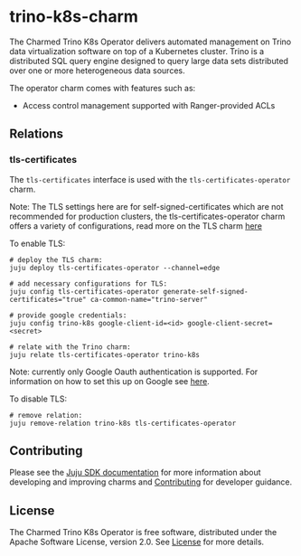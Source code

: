 # trino-k8s-charm
The Charmed Trino K8s Operator delivers automated management on Trino data virtualization software on top of a Kubernetes cluster. Trino is a distributed SQL query engine designed to query large data sets distributed over one or more heterogeneous data sources.

The operator charm comes with features such as:
- Access control management supported with Ranger-provided ACLs

## Relations
### tls-certificates
The `tls-certificates` interface is used with the `tls-certificates-operator` charm. 

Note: The TLS settings here are for self-signed-certificates which are not recommended for production clusters, the tls-certificates-operator charm offers a variety of configurations, read more on the TLS charm [here](https://charmhub.io/tls-certificates-operator)

To enable TLS: 
```
# deploy the TLS charm:
juju deploy tls-certificates-operator --channel=edge

# add necessary configurations for TLS:
juju config tls-certificates-operator generate-self-signed-certificates="true" ca-common-name="trino-server"

# provide google credentials:
juju config trino-k8s google-client-id=<id> google-client-secret=<secret>

# relate with the Trino charm:
juju relate tls-certificates-operator trino-k8s
```
Note: currently only Google Oauth authentication is supported.
For information on how to set this up on Google see [here](https://developers.google.com/identity/protocols/oauth2).

To disable TLS:
```
# remove relation:
juju remove-relation trino-k8s tls-certificates-operator
```
## Contributing
Please see the [Juju SDK documentation](https://juju.is/docs/sdk) for more information about developing and improving charms and [Contributing](CONTRIBUTING.md) for developer guidance.

## License
The Charmed Trino K8s Operator is free software, distributed under the Apache Software License, version 2.0. See [License](LICENSE) for more details. 
